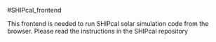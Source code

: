 #SHIPcal_frontend

This frontend is needed to run SHIPcal solar simulation code from the browser. Please read the instructions in the SHIPcal repository
